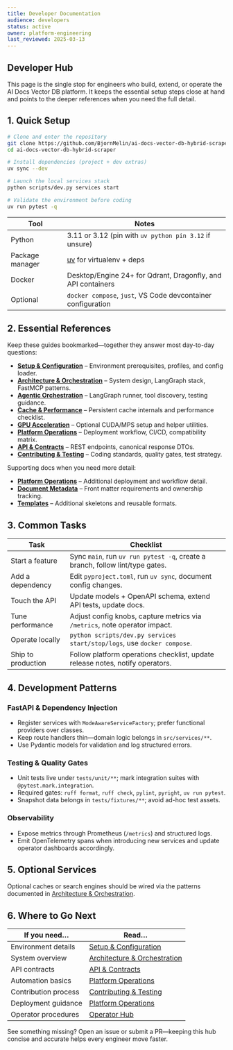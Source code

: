 ```yaml
---
title: Developer Documentation
audience: developers
status: active
owner: platform-engineering
last_reviewed: 2025-03-13
---
```


## Developer Hub

This page is the single stop for engineers who build, extend, or operate the AI Docs Vector DB
platform. It keeps the essential setup steps close at hand and points to the deeper references when
you need the full detail.

## 1. Quick Setup

```bash
# Clone and enter the repository
git clone https://github.com/BjornMelin/ai-docs-vector-db-hybrid-scraper.git
cd ai-docs-vector-db-hybrid-scraper

# Install dependencies (project + dev extras)
uv sync --dev

# Launch the local services stack
python scripts/dev.py services start

# Validate the environment before coding
uv run pytest -q
```

| Tool            | Notes                                                        |
| --------------- | ------------------------------------------------------------ |
| Python          | 3.11 or 3.12 (pin with `uv python pin 3.12` if unsure)       |
| Package manager | [uv](https://github.com/astral-sh/uv) for virtualenv + deps  |
| Docker          | Desktop/Engine 24+ for Qdrant, Dragonfly, and API containers |
| Optional        | `docker compose`, `just`, VS Code devcontainer configuration |

## 2. Essential References

Keep these guides bookmarked—together they answer most day-to-day questions:

- **[Setup & Configuration](./setup-and-configuration.md)** – Environment prerequisites, profiles, and config loader.
- **[Architecture & Orchestration](./architecture-and-orchestration.md)** – System design, LangGraph stack, FastMCP patterns.
- **[Agentic Orchestration](./agentic-orchestration.md)** – LangGraph runner, tool discovery, testing guidance.
- **[Cache & Performance](./cache-and-performance.md)** – Persistent cache internals and performance checklist.
- **[GPU Acceleration](./gpu-acceleration.md)** – Optional CUDA/MPS setup and helper utilities.
- **[Platform Operations](./platform-operations.md)** – Deployment workflow, CI/CD, compatibility matrix.
- **[API & Contracts](./api-and-contracts.md)** – REST endpoints, canonical response DTOs.
- **[Contributing & Testing](./contributing-and-testing.md)** – Coding standards, quality gates, test strategy.

Supporting docs when you need more detail:

- **[Platform Operations](./platform-operations.md)** – Additional deployment and workflow detail.
- **[Document Metadata](./document-metadata.md)** – Front matter requirements and ownership tracking.
- **[Templates](./templates/agent-report-template.md)** – Additional skeletons and reusable formats.

## 3. Common Tasks

| Task | Checklist |
| --- | --- |
| Start a feature | Sync `main`, run `uv run pytest -q`, create a branch, follow lint/type gates. |
| Add a dependency | Edit `pyproject.toml`, run `uv sync`, document config changes. |
| Touch the API | Update models + OpenAPI schema, extend API tests, update docs. |
| Tune performance | Adjust config knobs, capture metrics via `/metrics`, note operator impact. |
| Operate locally | `python scripts/dev.py services start/stop/logs`, use `docker compose`. |
| Ship to production | Follow platform operations checklist, update release notes, notify operators. |

## 4. Development Patterns

### FastAPI & Dependency Injection

- Register services with `ModeAwareServiceFactory`; prefer functional providers over classes.
- Keep route handlers thin—domain logic belongs in `src/services/**`.
- Use Pydantic models for validation and log structured errors.

### Testing & Quality Gates

- Unit tests live under `tests/unit/**`; mark integration suites with `@pytest.mark.integration`.
- Required gates: `ruff format`, `ruff check`, `pylint`, `pyright`, `uv run pytest`.
- Snapshot data belongs in `tests/fixtures/**`; avoid ad-hoc test assets.

### Observability

- Expose metrics through Prometheus (`/metrics`) and structured logs.
- Emit OpenTelemetry spans when introducing new services and update operator dashboards accordingly.

## 5. Optional Services

Optional caches or search engines should be wired via the patterns documented in [Architecture & Orchestration](./architecture-and-orchestration.md).
## 6. Where to Go Next

| If you need…         | Read…                                 |
| -------------------- | ------------------------------------- |
| Environment details  | [Setup & Configuration](./setup-and-configuration.md) |
| System overview      | [Architecture & Orchestration](./architecture-and-orchestration.md) |
| API contracts        | [API & Contracts](./api-and-contracts.md) |
| Automation basics    | [Platform Operations](./platform-operations.md)         |
| Contribution process | [Contributing & Testing](./contributing-and-testing.md) |
| Deployment guidance  | [Platform Operations](./platform-operations.md) |
| Operator procedures  | [Operator Hub](../operators/index.md) |

See something missing? Open an issue or submit a PR—keeping this hub concise and accurate helps
every engineer move faster.
